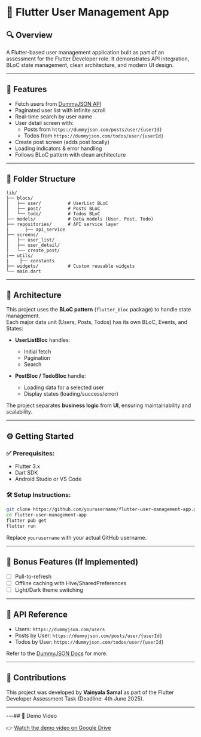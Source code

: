 
# 📱 Flutter User Management App

## 🔍 Overview
A Flutter-based user management application built as part of an assessment for the Flutter Developer role. It demonstrates API integration, BLoC state management, clean architecture, and modern UI design.

---

## 🚀 Features

- Fetch users from [DummyJSON API](https://dummyjson.com/users)
- Paginated user list with infinite scroll
- Real-time search by user name
- User detail screen with:
    - Posts from `https://dummyjson.com/posts/user/{userId}`
    - Todos from `https://dummyjson.com/todos/user/{userId}`
- Create post screen (adds post locally)
- Loading indicators & error handling
- Follows BLoC pattern with clean architecture

---

## 📁 Folder Structure

```
lib/
├── blocs/
│   ├── user/          # UserList BLoC
│   ├── post/          # Posts BLoC
│   └── todo/          # Todos BLoC
├── models/            # Data models (User, Post, Todo)
├── repositories/      # API service layer
|      ├── api_service
├── screens/
│   ├── user_list/
│   ├── user_detail/
│   └── create_post/
|── utils/
|    ├── constants
├── widgets/           # Custom reusable widgets
└── main.dart
```

---

## 🧠 Architecture

This project uses the **BLoC pattern** (`flutter_bloc` package) to handle state management.  
Each major data unit (Users, Posts, Todos) has its own BLoC, Events, and States:

- **UserListBloc** handles:
    - Initial fetch
    - Pagination
    - Search

- **PostBloc / TodoBloc** handle:
    - Loading data for a selected user
    - Display states (loading/success/error)

The project separates **business logic** from **UI**, ensuring maintainability and scalability.

---

## ⚙️ Getting Started

### ✅ Prerequisites:
- Flutter 3.x
- Dart SDK
- Android Studio or VS Code

### 🛠️ Setup Instructions:

```bash
git clone https://github.com/yourusername/flutter-user-management-app.git
cd flutter-user-management-app
flutter pub get
flutter run
```

Replace `yourusername` with your actual GitHub username.

---

## 🌙 Bonus Features (If Implemented)

- [ ] Pull-to-refresh
- [ ] Offline caching with Hive/SharedPreferences
- [ ] Light/Dark theme switching

---

## 🧪 API Reference

- Users: `https://dummyjson.com/users`
- Posts by User: `https://dummyjson.com/posts/user/{userId}`
- Todos by User: `https://dummyjson.com/todos/user/{userId}`

Refer to the [DummyJSON Docs](https://dummyjson.com/docs) for more.

---

## 🤝 Contributions

This project was developed by **Vainyala Samal** as part of the Flutter Developer Assessment Task (Deadline: 4th June 2025).

---


---## 📸 Demo Video

👉 [Watch the demo video on Google Drive](https://drive.google.com/file/d/1NbETL08x192JYnDC-BV5DjruPYVX88pj/view?usp=drive_link)
